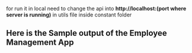 for run it in local need to change the api into **http://localhost:(port where server is running)** in utils file inside constant folder

## Here is the Sample output of the Employee Management App


